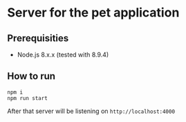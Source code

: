 # Server for the pet application

## Prerequisities

* Node.js 8.x.x (tested with 8.9.4)

## How to run

```shell
npm i
npm run start
```

After that server will be listening on `http://localhost:4000`
